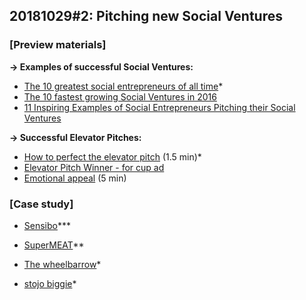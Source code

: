 
## 20181029#2: Pitching new Social Ventures

### [Preview materials]

**→ Examples of successful Social Ventures:**

- [The 10 greatest social entrepreneurs of all time](https://socialnomics.net/2012/07/03/the-10-greatest-social-entrepreneurs-of-all-time/)*
- [The 10 fastest growing Social Ventures in 2016](https://www.investopedia.com/articles/investing/021916/10-fastest-growing-social-ventures-2016.asp)
- [11 Inspiring Examples of Social Entrepreneurs Pitching their Social Ventures](https://www.plusacumen.org/journal/11-inspiring-examples-social-entrepreneurs-pitching-their-social-ventures)

**→ Successful Elevator Pitches:**

- [How to perfect the elevator pitch](https://youtu.be/y1Y02_oZP8U) (1.5 min)*
- [Elevator Pitch Winner - for cup ad](https://youtu.be/i6O98o2FRHw)
- [Emotional appeal](https://youtu.be/nBZTDwOPXsc) (5 min)



### [Case study]

- [Sensibo](https://youtu.be/VxtHHaMuVMg)***
- [SuperMEAT](https://youtu.be/RX_x3gyrNFw)**
- [The wheelbarrow](https://youtu.be/sgWWXSEw0Dc)*

- [stojo biggie](https://youtu.be/2DsaKGTyyGA)*
